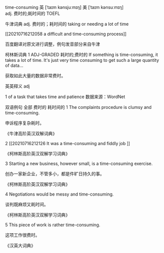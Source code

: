 time-consuming
英 [ˈtaɪm kənsjuːmɪŋ]   美 [ˈtaɪm kənsuːmɪŋ]  
adj.
费时的;耗时间的
TOEFL


牛津词典
adj.
费时的；耗时间的
taking or needing a lot of time

[[20210716212058 a difficult and time-consuming process]]


百度翻译对原文进行调整，例句发音部分来自牛津

柯林斯词典
1
ADJ-GRADED 耗时的;费时的
If something is time-consuming, it takes a lot of time.
It's just very time consuming to get such a large quantity of data...

获取如此大量的数据非常费时。

英英释义
adj

1
of a task that takes time and patience
数据来源：WordNet

双语例句
全部 费时的 耗时间的
1
The complaints procedure is clumsy and time-consuming. 

申诉程序复杂耗时。

《牛津高阶英汉双解词典》

2
[[20210716212126 It was a time-consuming and fiddly job ]]


《柯林斯高阶英汉双解学习词典》

3
Starting a new business, however small, is a time-consuming exercise. 

创办一家新企业，不管多小，都是件旷日持久的事。

《柯林斯高阶英汉双解学习词典》

4
Negotiations would be messy and time-consuming. 

谈判既麻烦又耗时间。

《柯林斯高阶英汉双解学习词典》

5
This piece of work is rather time-consuming. 

这项工作很费时。

《汉英大词典》